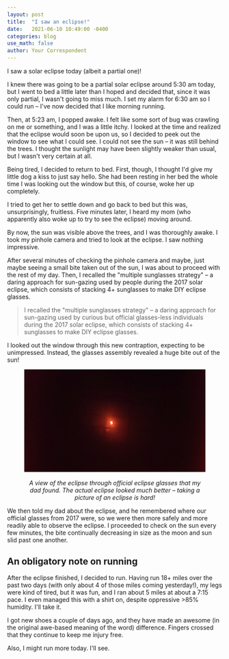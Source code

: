 ```yaml
---
layout: post
title:  "I saw an eclipse!"
date:   2021-06-10 10:49:00 -0400
categories: blog
use_math: false
author: Your Correspondent
---
```


I saw a solar eclipse today (albeit a partial one)!

I knew there was going to be a partial solar eclipse around 5:30 am today, but I went to bed a little later than I hoped and decided that, since it was only partial, I wasn't going to miss much. I set my alarm for 6:30 am so I could run &ndash; I've now decided that I like morning running.

Then, at 5:23 am, I popped awake. I felt like some sort of bug was crawling on me or something, and I was a little itchy. I looked at the time and realized that the eclipse would soon be upon us, so I decided to peek out the window to see what I could see. I could not see the sun &ndash; it was still behind the trees. I thought the sunlight may have been slightly weaker than usual, but I wasn't very certain at all.

Being tired, I decided to return to bed. First, though, I thought I'd give my little dog a kiss to just say hello. She had been resting in her bed the whole time I was looking out the window but this, of course, woke her up completely.

I tried to get her to settle down and go back to bed but this was, unsurprisingly, fruitless. Five minutes later, I heard my mom (who apparently also woke up to try to see the eclipse) moving around.

By now, the sun was visible above the trees, and I was thoroughly awake. I took my pinhole camera and tried to look at the eclipse. I saw nothing impressive.

After several minutes of checking the pinhole camera and maybe, just maybe seeing a small bite taken out of the sun, I was about to proceed with the rest of my day. Then, I recalled the "multiple sunglasses strategy" &ndash; a daring approach for sun-gazing used by people during the 2017 solar eclipse, which consists of stacking 4+ sunglasses to make DIY eclipse glasses.

> I recalled the "multiple sunglasses strategy" &ndash; a daring approach for sun-gazing used by curious but official glasses-less individuals during the 2017 solar eclipse, which consists of stacking 4+ sunglasses to make DIY eclipse glasses.

I looked out the window through this new contraption, expecting to be unimpressed. Instead, the glasses assembly revealed a huge bite out of the sun! 

<figure class="align-center">
	<p align="center">
		<img src="/images/2021-06-10-cropped-eclipse.jpg" alt="an image of the eclipse">
	</p>
	<figcaption>
		<p align="center"><i>A view of the eclipse through official eclipse glasses that my dad found. The actual eclipse looked much better &ndash; taking a picture of an eclipse is hard!</i></p>
	</figcaption>
</figure> 

We then told my dad about the eclipse, and he remembered where our official glasses from 2017 were, so we were then more safely and more readily able to observe the eclipse. I proceeded to check on the sun every few minutes, the bite continually decreasing in size as the moon and sun slid past one another.

## An obligatory note on running

After the eclipse finished, I decided to run. Having run 18+ miles over the past two days (with only about 4 of those miles coming yesterday!), my legs were kind of tired, but it was fun, and I ran about 5 miles at about a 7:15 pace. I even managed this with a shirt on, despite oppressive >85% humidity. I'll take it.

I got new shoes a couple of days ago, and they have made an awesome (in the original awe-based meaning of the word) difference. Fingers crossed that they continue to keep me injury free.

Also, I might run more today. I'll see.
